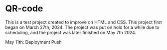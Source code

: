 # QR-code

This is a test project created to improve on HTML and CSS. This project first began on March 27th, 2024. The project was put on hold for a while due to scheduling, and the project was later finished on May 7th 2024.

May 11th: Deployment Push
